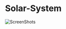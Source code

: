 # Solar-System

![ScreenShots](https://github.com/JayantGoel001/Solar-System/blob/master/screenshots/ss1.png)